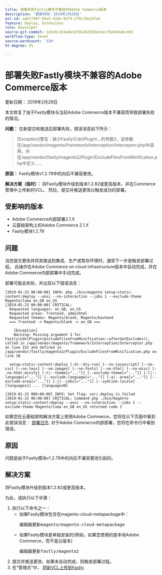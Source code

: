 ```yaml
---
title: 部署失败Fastly模块不兼容的Adobe Commerce版本
description: '更新时间：2019年2月29日'
exl-id: aab77407-94e5-42de-92f4-2f0c19e24fa4
feature: Deploy, Extensions
role: Developer
source-git-commit: 1d2e0c1b4a8e3d79a362500ee3ec7bde84a6ce0d
workflow-type: tm+mt
source-wordcount: '329'
ht-degree: 0%

---
```


# 部署失败Fastly模块不兼容的Adobe Commerce版本

更新日期： 2019年2月29日

本文修复了由于Fastly模块与当前Adobe Commerce版本不兼容而导致部署失败的情况。

**问题：** 在新提交和推送后部署失败，错误消息如下所示：

>\[Exception\]警告：缺少Fastly\\Cdn\\Plugin\\...的参数3，该参数在/app/vendor/magento/framework/Interception/Interceptor.php中调用，并在/app/vendor/fastly/magento2/Plugin/ExcludeFilesFromMinification.php中定义……

**原因：** Fastly模块v1.2.79中的向后不兼容更改。

**解决方案（临时）：** 将Fastly模块升级到版本1.2.82或更高版本，并在Commerce管理中上传新的VCL。 然后，提交并推送更改以触发成功的部署。

## 受影响的版本

* Adobe Commerce内部部署2.1.X
* 云基础架构上的Adobe Commerce 2.1.X
* Fastly模块1.2.79

## 问题

当您提交更改并将其推送到集成、生产或暂存环境时，通常下一步是触发部署过程。 此操作在Adobe Commerce on cloud infrastructure版本中自动完成，并在Adobe Commerce内部部署中手动完成。

部署可能会失败，并出现以下错误消息：

```
[2019-01-23 00:00:00] INFO: php ./bin/magento setup:static-content:deploy --ansi --no-interaction --jobs 1 --exclude-theme Magento/luma en_GB en_US
[2019-01-23 00:00:00] CRITICAL:
  Requested languages: en_GB, en_US
  Requested areas: frontend, adminhtml
  Requested themes: Magento/blank, Magento/backend
  === frontend -> Magento/blank -> en_GB ===

    [Exception]
    Warning: Missing argument 3 for Fastly\Cdn\Plugin\ExcludeFilesFromMinification::afterGetExcludes(), called in /app/vendor/magento/framework/Interception/Interceptor.php on line 152 and defined in /app/vendor/fastly/magento2/Plugin/ExcludeFilesFromMinification.php on line 38

  setup:static-content:deploy [-d|--dry-run] [--no-javascript] [--no-css] [--no-less] [--no-images] [--no-fonts] [--no-html] [--no-misc] [--no-html-minify] [-t|--theme[="..."]] [--exclude-theme[="..."]] [-l|--language[="..."]] [--exclude-language[="..."]] [-a|--area[="..."]] [--exclude-area[="..."]] [-j|--jobs[="..."]] [--symlink-locale] [languages1] ... [languagesN]

[2019-01-23 000:00:00] INFO: Set flag: var/.deploy_is_failed
[2019-01-23 00:00:00] CRITICAL: Command php ./bin/magento setup:static-content:deploy --ansi --no-interaction --jobs 1 --exclude-theme Magento/luma en_GB en_US returned code 1
```

如果您在云基础架构解决方案上使用Adobe Commerce，您将在以下页面中看到此错误消息： [部署日志](https://devdocs.magento.com/guides/v2.3/cloud/trouble/environments-logs.html#log-deploy-log). 对于Adobe Commerce内部部署，您将在命令行中看到错误。

## 原因

问题是由于Fastly模块v1.2.79中的向后不兼容更改引起的。

## 解决方案

将Fastly模块升级到版本1.2.82或更高版本。

为此，请执行以下步骤：

1. 执行以下命令之一：
   * 如果Fastly模块包含在magento-cloud-metapackage中：    <pre>编辑器更新magento/magento-cloud-metapackage</pre>
   * 如果Fastly模块是单独安装的(例如，如果您使用的是本地Adobe Commerce，而不是云版本) <pre>编辑器更新fastly/magento2</pre>
1. 提交并推送更改，如果未自动完成，则触发部署过程。
1. 在“管理员”中， [将新VCL上传到Fastly](https://devdocs.magento.com/guides/v2.3/cloud/cdn/configure-fastly.html#upload-vcl-snippets).
